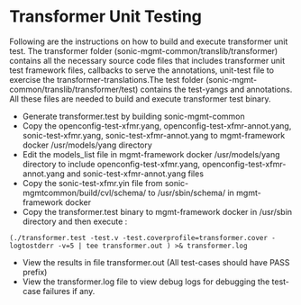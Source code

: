 # Transformer Unit Testing

Following are the instructions on how to build and execute transformer unit test.
The transformer folder (sonic-mgmt-common/translib/transformer) contains all the necessary source code files that includes transformer unit test framework files, callbacks to serve the annotations, unit-test file to exercise the transformer-translations.The test folder (sonic-mgmt-common/translib/transformer/test) contains the test-yangs and annotations. All these files are needed to build and execute transformer test binary.

* Generate transformer.test by building sonic-mgmt-common
* Copy the openconfig-test-xfmr.yang, openconfig-test-xfmr-annot.yang, sonic-test-xfmr.yang, sonic-test-xfmr-annot.yang to  mgmt-framework docker /usr/models/yang directory
* Edit the models_list file in mgmt-framework docker /usr/models/yang directory to include openconfig-test-xfmr.yang, openconfig-test-xfmr-annot.yang and sonic-test-xfmr-annot.yang files
* Copy the sonic-test-xfmr.yin file from sonic-mgmtcommon/build/cvl/schema/ to /usr/sbin/schema/ in mgmt-framework docker 
* Copy the transformer.test binary to mgmt-framework docker in /usr/sbin directory and then execute : 
```shell
(./transformer.test -test.v -test.coverprofile=transformer.cover -logtostderr -v=5 | tee transformer.out ) >& transformer.log
```
* View the results in file transformer.out (All test-cases should have PASS prefix)
* View the transformer.log file to view debug logs for debugging the test-case failures if any.
